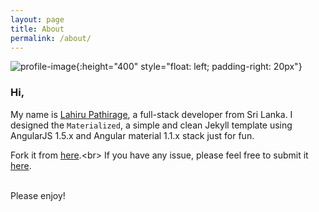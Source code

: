 ```yaml
---
layout: page
title: About
permalink: /about/
---
```


![profile-image](../images/prof.png){:height="400" style="float: left; padding-right: 20px"}
<h3>Hi,</h3>

My name is [Lahiru Pathirage]("http://lahiru.site"), a full-stack developer from Sri Lanka.
I designed the `Materialized`, a simple and clean Jekyll template using AngularJS 1.5.x and Angular material 1.1.x stack just for fun.


Fork it from [here]("https://github.com/lpsandaruwan/materialized").<br>
If you have any issue, please feel free to submit it [here]("https://github.com/lpsandaruwan/materialized/issues/new").

<br>
Please enjoy!
